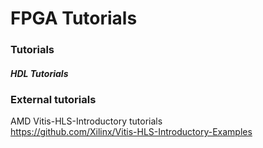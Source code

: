 # FPGA Tutorials 

### Tutorials
##### HDL Tutorials

### External tutorials
AMD Vitis-HLS-Introductory tutorials \
https://github.com/Xilinx/Vitis-HLS-Introductory-Examples
